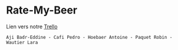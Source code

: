 # Rate-My-Beer

Lien vers notre [Trello](https://trello.com/b/KS2aYdfA)

    Aji Badr-Eddine - Cafi Pedro - Hoebaer Antoine - Paquet Robin - Wautier Lara
